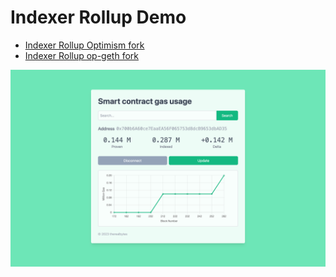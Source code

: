 # Indexer Rollup Demo

- [Indexer Rollup Optimism fork](https://github.com/therealbytes/indexer-rollup)
- [Indexer Rollup op-geth fork](https://github.com/therealbytes/indexer-op-geth)

![UI Screenshot](img/idx-ui-screenshot.png)
